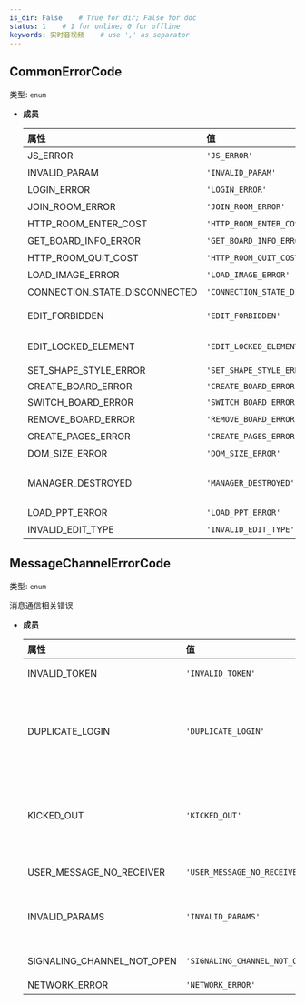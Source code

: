 ```yaml
---
is_dir: False    # True for dir; False for doc
status: 1    # 1 for online; 0 for offline
keywords: 实时音视频    # use ',' as separator
---
```


## CommonErrorCode <span id="commonerrorcode"></span>

类型: `enum`

- **成员**

  | 属性 | 值 | 描述 |
  | :-- | :-- | :-- |
  | JS_ERROR | `'JS_ERROR'` | js 错误。 |
  | INVALID_PARAM | `'INVALID_PARAM'` | 参数不合法。 |
  | LOGIN_ERROR | `'LOGIN_ERROR'` | 登陆错误。 |
  | JOIN_ROOM_ERROR | `'JOIN_ROOM_ERROR'` | 加入房间失败。 |
  | HTTP_ROOM_ENTER_COST | `'HTTP_ROOM_ENTER_COST'` | HTTP 进房超时。 |
  | GET_BOARD_INFO_ERROR | `'GET_BOARD_INFO_ERROR'` | 获取白板信息失败。 |
  | HTTP_ROOM_QUIT_COST | `'HTTP_ROOM_QUIT_COST'` | HTTP 退房超时。 |
  | LOAD_IMAGE_ERROR | `'LOAD_IMAGE_ERROR'` | 加载图片失败。 |
  | CONNECTION_STATE_DISCONNECTED | `'CONNECTION_STATE_DISCONNECTED'` | 连接断开。 |
  | EDIT_FORBIDDEN | `'EDIT_FORBIDDEN'` | 无编辑权限，当前白板为只读模式。 |
  | EDIT_LOCKED_ELEMENT | `'EDIT_LOCKED_ELEMENT'` | 当前元素被其他人编辑，导致锁定，无法编辑。 |
  | SET_SHAPE_STYLE_ERROR | `'SET_SHAPE_STYLE_ERROR'` | 设置图形选中边框时出错。 |
  | CREATE_BOARD_ERROR | `'CREATE_BOARD_ERROR'` | board |
  | SWITCH_BOARD_ERROR | `'SWITCH_BOARD_ERROR'` | 切换白板失败。 |
  | REMOVE_BOARD_ERROR | `'REMOVE_BOARD_ERROR'` | 删除白板失败。 |
  | CREATE_PAGES_ERROR | `'CREATE_PAGES_ERROR'` | 创建多页失败。 |
  | DOM_SIZE_ERROR | `'DOM_SIZE_ERROR'` | canvas dom 尺寸异常。 |
  | MANAGER_DESTROYED | `'MANAGER_DESTROYED'` | 当前引擎 IWhiteBoardRoomManager 已被销毁。 |
  | LOAD_PPT_ERROR | `'LOAD_PPT_ERROR'` | PPT 加载失败 |
  | INVALID_EDIT_TYPE | `'INVALID_EDIT_TYPE'` | 设置editType不合法 |


## MessageChannelErrorCode <span id="messagechannelerrorcode"></span>

类型: `enum`

消息通信相关错误

- **成员**

  | 属性 | 值 | 描述 |
  | :-- | :-- | :-- |
  | INVALID_TOKEN | `'INVALID_TOKEN'` | 密钥错误。 |
  | DUPLICATE_LOGIN | `'DUPLICATE_LOGIN'` | 相同用户 ID 的用户加入本房间，当前用户被踢出房间 |
  | KICKED_OUT | `'KICKED_OUT'` | 服务端调用 OpenAPI 将当前用户踢出房间 |
  | USER_MESSAGE_NO_RECEIVER | `'USER_MESSAGE_NO_RECEIVER'` | 找不到接收者 |
  | INVALID_PARAMS | `'INVALID_PARAMS'` | 调用方法时，传入的参数不合法 |
  | SIGNALING_CHANNEL_NOT_OPEN | `'SIGNALING_CHANNEL_NOT_OPEN'` | 信令通道没有建立 |
  | NETWORK_ERROR | `'NETWORK_ERROR'` | 网络错误 |
